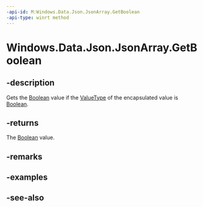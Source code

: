 ```yaml
---
-api-id: M:Windows.Data.Json.JsonArray.GetBoolean
-api-type: winrt method
---
```


<!-- Method syntax
public bool GetBoolean()
-->

# Windows.Data.Json.JsonArray.GetBoolean

## -description
Gets the [Boolean](https://msdn.microsoft.com/library/system.boolean.aspx) value if the [ValueType](ijsonvalue_valuetype.md) of the encapsulated value is [Boolean](https://msdn.microsoft.com/library/system.boolean.aspx).

## -returns
The [Boolean](https://msdn.microsoft.com/library/system.boolean.aspx) value.

## -remarks

## -examples

## -see-also
